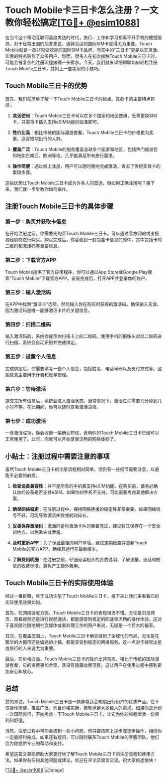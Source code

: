 # Touch Mobile卡三日卡怎么注册？一文教你轻松搞定[[TG💪+ @esim1088](https://t.me/s/esim1088)]

在当今这个移动互联网高度发达的时代，旅行、工作和学习都离不开手机的便捷服务。对于经常出国的朋友来说，选择合适的国际SIM卡显得尤为重要。Touch Mobile就是一款非常受欢迎的国际SIM卡品牌，而其中的“三日卡”更是以其灵活、实惠的特点吸引了众多用户。然而，很多人在初次接触Touch Mobile三日卡时，可能会被复杂的注册流程搞得一头雾水。今天，我们就来详细聊聊如何轻松注册Touch Mobile三日卡，并附上一些实用的小技巧。

## Touch Mobile三日卡的优势

首先，我们先简单了解一下Touch Mobile三日卡的优点。这款卡的主要特点包括：

1. **灵活使用**：Touch Mobile三日卡可以在多个国家和地区使用，无需更换SIM卡。只需将卡插入支持eSIM功能的设备即可。
   
2. **性价比高**：相比传统的国际漫游套餐，Touch Mobile三日卡的价格更为实惠，适合短期出行的人群。

3. **覆盖广泛**：Touch Mobile的服务覆盖全球多个国家和地区，包括热门旅游目的地如东南亚、欧洲等地，几乎能满足所有旅行需求。

4. **操作简便**：通过线上注册，用户可以随时随地完成激活，省去了传统实体卡的繁琐步骤。

这些优势让Touch Mobile三日卡成为许多人的首选，但如何正确注册呢？接下来，我们就一步步教你如何操作。

## 注册Touch Mobile三日卡的具体步骤

### 第一步：购买并获取卡信息

在开始注册之前，你需要先购买Touch Mobile三日卡。可以通过官方网站或者授权经销商进行购买。购买完成后，你会收到一封包含卡信息的邮件，其中包括卡的二维码和激活码等重要信息。

### 第二步：下载官方APP

Touch Mobile提供了官方应用程序，你可以通过App Store或Google Play搜索“Touch Mobile”下载官方APP。安装完成后，打开APP并登录你的账户。

### 第三步：输入激活码

在APP中找到“激活卡”选项，然后输入你在购买时获得的激活码。确保输入无误，因为激活码是唯一能够激活卡片的关键信息。

### 第四步：扫描二维码

输入激活码后，系统会提示你扫描卡上的二维码。使用手机的摄像头对准二维码进行扫描，系统会自动识别并完成绑定。

### 第五步：设置个人信息

完成绑定后，你需要填写一些个人信息，包括姓名、电话号码以及支付方式等。这些信息主要用于计费和账单管理。

### 第六步：等待激活

提交完所有信息后，系统会进入激活状态。通常情况下，激活过程需要几分钟到几小时不等。在此期间，你可以随时查看激活进度。

### 第七步：成功激活

一旦激活成功，你会收到一条确认短信，表明你的Touch Mobile三日卡已经可以正常使用了。此时，你就可以开始享受流畅的网络体验了。

## 小贴士：注册过程中需要注意的事项

虽然Touch Mobile三日卡的注册流程相对简单，但仍有一些细节需要注意，以避免不必要的麻烦。

1. **检查设备兼容性**：并不是所有的手机都支持eSIM功能。在购买前，请务必确认你的设备是否支持eSIM。如果你的手机不支持，可能需要考虑其他解决方案。

2. **确保网络稳定**：在注册过程中，保持网络连接的稳定性非常重要。如果网络信号不好，可能导致激活失败或耗时较长。

3. **妥善保存激活码**：激活码是你激活卡片的重要凭证，建议将其保存在一个安全的地方，以免丢失或泄露。

4. **及时更新APP**：为了保证最佳的用户体验，建议定期检查并更新Touch Mobile的官方APP，确保其运行在最新版本。

5. **了解费用明细**：在注册之前，仔细阅读相关的资费说明，了解流量、通话和短信的收费标准，避免产生额外费用。

## Touch Mobile三日卡的实际使用体验

经过一番折腾，终于成功注册了Touch Mobile三日卡，接下来让我们来看看它的实际使用效果如何。

首先，在网络速度方面，Touch Mobile三日卡的表现相当不错。无论是浏览网页、观看视频还是进行视频通话，都能感受到稳定的网速和流畅的操作体验。这对于喜欢随时随地刷社交媒体或者处理工作的用户来说，无疑是一个巨大的福音。

其次，在覆盖范围上，Touch Mobile三日卡确实做到了全球化的布局。无论是在繁华的大都市还是偏远的小镇，都能享受到稳定的网络服务。这一点对于经常出差或旅行的人来说尤为重要。

最后，在价格方面，Touch Mobile三日卡的性价比非常高。相比于传统的国际漫游套餐，它的资费更加合理，且没有隐藏收费项目。这让用户在使用过程中感到更加安心和放心。

## 总结

总的来说，Touch Mobile三日卡是一款非常适合短期出行用户的优质产品。它不仅操作简便、覆盖广泛，而且价格实惠，能够满足大多数人的需求。如果你正计划一次国际旅行，不妨考虑一下Touch Mobile三日卡，让它为你的旅程增添一份便利和舒适。

当然，注册过程中可能会遇到一些小问题，但只要按照上述步骤逐步操作，相信你一定能顺利完成。如果还有疑问，可以随时联系Touch Mobile的客服团队，他们会为你提供专业的帮助和支持。

希望这篇文章能帮助大家更好地了解Touch Mobile三日卡的注册流程和使用方法。如果你有任何其他问题或建议，欢迎在评论区留言交流。祝大家旅途愉快！

[[TG💪+ @esim1088](https://t.me/s/esim1088) ![Image](https://i.postimg.cc/4NQfJmqS/Snipaste-2025-05-13-00-14-12.png)]
